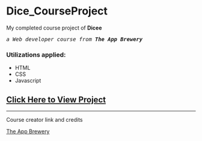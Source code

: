 # Dice_CourseProject

<p>My completed course project of <b>Dicee</b> <br>
<pre><i>a Web developer course from <b>The App Brewery</b></i></pre></p>

<h3>Utilizations applied:</h3>
 <ul>
  <li> HTML</li>
  <li> CSS</li>
  <li> Javascript</li>
</ul>

<a href="https://jimbrayrcp.github.io/Dice_CourseProject/"><h2>Click Here to View Project</h2></a>

<hr>

Course creator link and credits

<a href="https://www.appbrewery.co">The App Brewery</a>

